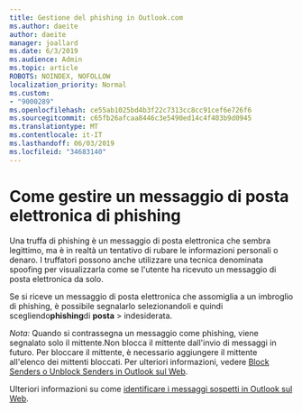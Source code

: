 ```yaml
---
title: Gestione del phishing in Outlook.com
ms.author: daeite
author: daeite
manager: joallard
ms.date: 6/3/2019
ms.audience: Admin
ms.topic: article
ROBOTS: NOINDEX, NOFOLLOW
localization_priority: Normal
ms.custom:
- "9000289"
ms.openlocfilehash: ce55ab1025bd4b3f22c7313cc8cc91cef6e726f6
ms.sourcegitcommit: c65fb26afcaa8446c3e5490ed14c4f403b9d0945
ms.translationtype: MT
ms.contentlocale: it-IT
ms.lasthandoff: 06/03/2019
ms.locfileid: "34683140"
---
```

# <a name="how-to-deal-with-a-phishing-email"></a>Come gestire un messaggio di posta elettronica di phishing

Una truffa di phishing è un messaggio di posta elettronica che sembra legittimo, ma è in realtà un tentativo di rubare le informazioni personali o denaro. I truffatori possono anche utilizzare una tecnica denominata spoofing per visualizzarla come se l'utente ha ricevuto un messaggio di posta elettronica da solo.

Se si riceve un messaggio di posta elettronica che assomiglia a un imbroglio di phishing, è possibile segnalarlo selezionandoli e quindi scegliendo**phishing**di **posta** > indesiderata.

*Nota:* Quando si contrassegna un messaggio come phishing, viene segnalato solo il mittente.Non blocca il mittente dall'invio di messaggi in futuro. Per bloccare il mittente, è necessario aggiungere il mittente all'elenco dei mittenti bloccati. Per ulteriori informazioni, vedere [Block Senders o Unblock Senders in Outlook sul Web](https://support.office.com/article/9bf812d4-6995-4d19-901a-76d6e26939b0).

Ulteriori informazioni su come [identificare i messaggi sospetti in Outlook sul Web](https://support.office.com/article/3d44102b-6ce3-4f7c-a359-b623bec82206).